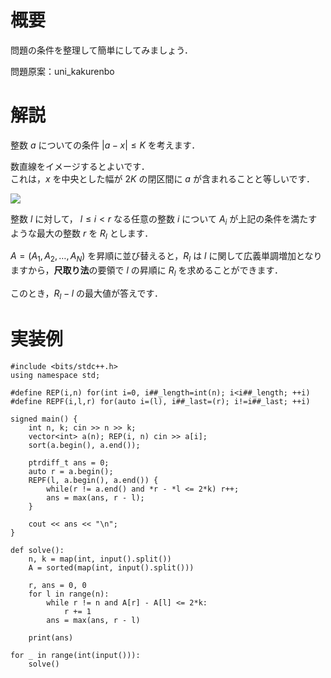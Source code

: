 # 概要
問題の条件を整理して簡単にしてみましょう．

問題原案：uni_kakurenbo

# 解説
整数 $a$ についての条件 $|a - x| \leq K$ を考えます．

数直線をイメージするとよいです．  
これは，$x$ を中央とした幅が $2K$ の閉区間に $a$ が含まれることと等しいです．  

![](https://raw.githubusercontent.com/uni-kakurenbo/TGC002/main/Threshold/images/editorial-00-01.png?token=GHSAT0AAAAAAB32LAZADF5K3VTRBDYY6ITKY7PRRPQ)

整数 $l$ に対して， $l \leq i < r$ なる任意の整数 $i$ について $A_i$ が上記の条件を満たすような最大の整数 $r$ を $R_l$ とします．  

$A = (A_1, A_2, \ldots, A_N)$ を昇順に並び替えると，$R_l$ は $l$ に関して広義単調増加となりますから，**尺取り法**の要領で $l$ の昇順に $R_l$ を求めることができます．  

このとき，$R_l - l$ の最大値が答えです．

# 実装例
```cpp:C++
#include <bits/stdc++.h>
using namespace std;

#define REP(i,n) for(int i=0, i##_length=int(n); i<i##_length; ++i)
#define REPF(i,l,r) for(auto i=(l), i##_last=(r); i!=i##_last; ++i)

signed main() {
    int n, k; cin >> n >> k;
    vector<int> a(n); REP(i, n) cin >> a[i];
    sort(a.begin(), a.end());

    ptrdiff_t ans = 0;
    auto r = a.begin();
    REPF(l, a.begin(), a.end()) {
        while(r != a.end() and *r - *l <= 2*k) r++;
        ans = max(ans, r - l);
    }

    cout << ans << "\n";
}
```

```py:Python
def solve():
    n, k = map(int, input().split())
    A = sorted(map(int, input().split()))

    r, ans = 0, 0
    for l in range(n):
        while r != n and A[r] - A[l] <= 2*k:
            r += 1
        ans = max(ans, r - l)

    print(ans)

for _ in range(int(input())):
    solve()
```

